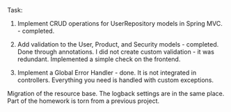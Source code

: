 Task:

1. Implement CRUD operations for UserRepository models in Spring MVC. - completed.

2. Add validation to the User, Product, and Security models - completed. Done through annotations.
I did not create custom validation - it was redundant. Implemented a simple check on the frontend.

3. Implement a Global Error Handler - done. It is not integrated in controllers.
Everything you need is handled with custom exceptions.

Migration of the resource base. The logback settings are in the same place.
Part of the homework is torn from a previous project.
